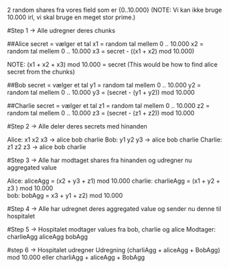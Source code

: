 2 random shares fra vores field som er {0..10.000} (NOTE: Vi kan ikke bruge 10.000 irl, vi skal bruge en meget stor prime.)

#Step 1 -> Alle udregner deres chunks

##Alice
secret = vælger et tal
x1 = random tal mellem 0 .. 10.000
x2 = random tal mellem 0 .. 10.000
x3 = secret - ((x1 + x2) mod 10.000)

NOTE: (x1 + x2 + x3) mod 10.000 = secret (This would be how to find alice secret from the chunks)

##Bob
secret = vælger et tal
y1 = random tal mellem 0 .. 10.000
y2 = random tal mellem 0 .. 10.000
y3 = (secret - (y1 + y2)) mod 10.000

##Charlie
secret = vælger et tal
z1 = random tal mellem 0 .. 10.000
z2 = random tal mellem 0 .. 10.000
z3 = (secret - (z1 + z2)) mod 10.000

#Step 2 -> Alle deler deres secrets med hinanden

Alice: x1 x2 x3 -> alice bob charlie
Bob: y1 y2 y3 -> alice bob charlie
Charlie: z1 z2 z3 -> alice bob charlie


#Step 3 -> Alle har modtaget shares fra hinanden og udregner nu aggregated value

Alice: aliceAgg = (x2 + y3 + z1) mod 10.000
charlie: charlieAgg = (x1 + y2 + z3 ) mod 10.000	
bob: bobAgg = x3 + y1 + z2) mod 10.000


#Step 4 -> Alle har udregnet deres aggregated value og sender nu denne til hospitalet


#Step 5 -> Hospitalet modtager values fra bob, charlie og alice
Modtager: charlieAgg aliceAgg bobAgg

#step 6 -> Hospitalet udregner
Udregning
(charliAgg + aliceAgg + BobAgg) mod 10.000 eller charliAgg + aliceAgg + BobAgg
